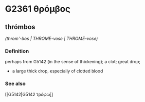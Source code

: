 # G2361 θρόμβος

## thrómbos

_(throm'-bos | THROME-vose | THROME-vose)_

### Definition

perhaps from G5142 (in the sense of thickening); a clot; great drop; 

- a large thick drop, especially of clotted blood

### See also

[[G5142|G5142 τρέφω]]
